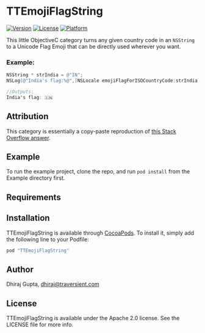 # TTEmojiFlagString

[![Version](https://img.shields.io/cocoapods/v/TTEmojiFlagString.svg?style=flat)](http://cocoapods.org/pods/TTEmojiFlagString)
[![License](https://img.shields.io/cocoapods/l/TTEmojiFlagString.svg?style=flat)](http://cocoapods.org/pods/TTEmojiFlagString)
[![Platform](https://img.shields.io/cocoapods/p/TTEmojiFlagString.svg?style=flat)](http://cocoapods.org/pods/TTEmojiFlagString)

This little ObjectiveC category turns any given country code in an `NSString` to a Unicode Flag Emoji that can be directly used wherever you want.

### Example:
```ObjectiveC
NSString * strIndia = @"IN";
NSLog(@"India's flag:%@",[NSLocale emojiFlagForISOCountryCode:strIndia]);

//Outputs:
India's flag: 🇮🇳
```

## Attribution
This category is essentially a copy-paste reproduction of [this Stack Overflow answer](http://stackoverflow.com/a/34995291/267680).

## Example

To run the example project, clone the repo, and run `pod install` from the Example directory first.

## Requirements

## Installation

TTEmojiFlagString is available through [CocoaPods](http://cocoapods.org). To install
it, simply add the following line to your Podfile:

```ruby
pod "TTEmojiFlagString"
```

## Author

Dhiraj Gupta, dhiraj@traversient.com

## License

TTEmojiFlagString is available under the Apache 2.0 license. See the LICENSE file for more info.
